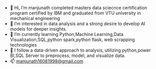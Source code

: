 - 👋 Hi, I’m manjunath completed masters data sciecnce certification program certified by IBM and graduated from VTU university in mechanical engineering 
- 👀 I’m interested in data analysis and a strong desire to develop AI models for deeper insights.
- 🌱 I’m currently learning Python,Machine Learning,Data Visualization,SQL,python spark,python flask, web scrapping technologies
- 💞️ I follow a data-driven approach to analysis, utilizing python,power BI,SQL Server to preprocess, model, and visualize data.
- 📫 manjunath16081998@gmail.com

<!---
manjunath-tg/manjunath-tg is a ✨ special ✨ repository because its `README.md` (this file) appears on your GitHub profile.
You can click the Preview link to take a look at your changes.
--->

